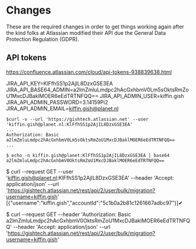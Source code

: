 # Changes 

These are the required changes in order to get things working again after the kind folks at Atlassian modified their API due the 
General Data Protection Regulation (GDPR).

## API tokens

https://confluence.atlassian.com/cloud/api-tokens-938839638.html

JIRA_API_KEY=KlFfhSS1p2AjIL8DzxGSE3EA
JIRA_API_BASE64_ADMIN=a2lmZmluLmdpc2hAcGxhbmV0Lm5sOktsRmZoU1MxcDJBaklMOER6eEdTRTNFQQ==
JIRA_API_ADMIN_USER=kiffin.gish
JIRA_API_ADMIN_PASSWORD=3.14159Pi2
JIRA_API_ADMIN_EMAIL=kiffin.gish@planet.nl

```
$curl -v --url 'https://gishtech.atlassian.net' --user 'kiffin.gish@planet.nl:KlFfhSS1p2AjIL8DzxGSE3EA'
...
Authorization: Basic a2lmZmluLmdpc2hAcGxhbmV0Lm5sOktsRmZoU1MxcDJBaklMOER6eEdTRTNFQQ==
...
```

```
$ echo -n kiffin.gish@planet:KlFfhSS1p2AjIL8DzxGSE3EA | base64
a2lmZmluLmdpc2hAcGxhbmV0OktsRmZoU1MxcDJBaklMOER6eEdTRTNFQQ==
```

$ curl --request GET --user 'kiffin.gish@planet.nl:KlFfhSS1p2AjIL8DzxGSE3EA' --header 'Accept: application/json' --url 'https://gishtech.atlassian.net/rest/api/2/user/bulk/migration?username=kiffin.gish'
[{"username":"kiffin.gish","accountId":"5c1b0a2b81c1261667adbc97"}]✔ 

$ curl --request GET --header 'Authorization: Basic a2lmZmluLmdpc2hAcGxhbmV0OktsRmZoU1MxcDJBaklMOER6eEdTRTNFQQ' --header 'Accept: application/json' --url 'https://gishtech.atlassian.net/rest/api/2/user/bulk/migration?username=kiffin.gish'

